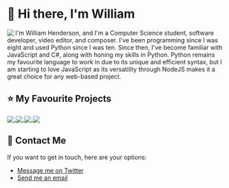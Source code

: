 # 👋 Hi there, I'm William
<img align="left" src="https://github-readme-stats.vercel.app/api?username=w-henderson">
I'm William Henderson, and I'm a Computer Science student, software developer, video editor, and composer. I've been programming since I was eight and used Python since I was ten. Since then, I've become familiar with JavaScript and C#, along with honing my skills in Python. Python remains my favourite language to work in due to its unique and efficient syntax, but I am starting to love JavaScript as its versatility through NodeJS makes it a great choice for any web-based project.

## ⭐ My Favourite Projects

<a href="https://github.com/w-henderson/TidesX">
  <img align="center" src="https://github-readme-stats.vercel.app/api/pin/?username=w-henderson&repo=TidesX" />
</a>
<a href="https://github.com/w-henderson/EMC-Solar-Sailors">
  <img align="center" src="https://github-readme-stats.vercel.app/api/pin/?username=w-henderson&repo=EMC-Solar-Sailors" />
</a>
<a href="https://github.com/w-henderson/FreeTube-Music">
  <img align="center" src="https://github-readme-stats.vercel.app/api/pin/?username=w-henderson&repo=FreeTube-Music" />
</a>
<a href="https://github.com/w-henderson/Unlimited-YouTube-Search">
  <img align="center" src="https://github-readme-stats.vercel.app/api/pin/?username=w-henderson&repo=Unlimited-YouTube-Search" />
</a>

## 💬 Contact Me
If you want to get in touch, here are your options:
- [Message me on Twitter](https://twitter.com/realcooltomato)
- [Send me an email](mailto:william-henderson@outlook.com)
